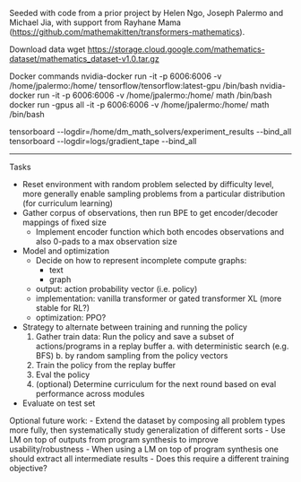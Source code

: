 Seeded with code from a prior project by Helen Ngo, Joseph Palermo and Michael Jia, with support from Rayhane Mama (https://github.com/mathemakitten/transformers-mathematics).

Download data
wget https://storage.cloud.google.com/mathematics-dataset/mathematics_dataset-v1.0.tar.gz

Docker commands
nvidia-docker run -it -p 6006:6006 -v /home/jpalermo:/home/ tensorflow/tensorflow:latest-gpu /bin/bash
nvidia-docker run -it -p 6006:6006 -v /home/jpalermo:/home/ math /bin/bash
docker run -gpus all -it -p 6006:6006 -v /home/jpalermo:/home/ math /bin/bash

tensorboard --logdir=/home/dm_math_solvers/experiment_results --bind_all
tensorboard --logdir=logs/gradient_tape --bind_all

____

Tasks

- Reset environment with random problem selected by difficulty level, more generally enable sampling problems from a particular distribution (for curriculum learning)
- Gather corpus of observations, then run BPE to get encoder/decoder mappings of fixed size
    - Implement encoder function which both encodes observations and also 0-pads to a max observation size  
- Model and optimization
    - Decide on how to represent incomplete compute graphs:
        - text
        - graph
    - output: action probability vector (i.e. policy)
    - implementation: vanilla transformer or gated transformer XL (more stable for RL?)
    - optimization: PPO?
- Strategy to alternate between training and running the policy
    1. Gather train data: Run the policy and save a subset of actions/programs in a replay buffer
        a. with deterministic search (e.g. BFS)
        b. by random sampling from the policy vectors
    2. Train the policy from the replay buffer
    3. Eval the policy
    4. (optional) Determine curriculum for the next round based on eval performance across modules
- Evaluate on test set

Optional future work:
    - Extend the dataset by composing all problem types more fully, then systematically study generalization of different sorts
    - Use LM on top of outputs from program synthesis to improve usability/robustness
        - When using a LM on top of program synthesis one should extract all intermediate results
            - Does this require a different training objective?
    